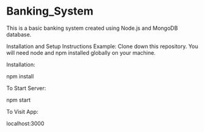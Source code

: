 # Banking_System
This is a basic banking system created using Node.js and MongoDB database.

Installation and Setup Instructions
Example:
Clone down this repository. You will need node and npm installed globally on your machine.

Installation:

npm install

To Start Server:

npm start

To Visit App:

localhost:3000

